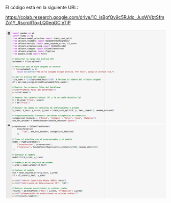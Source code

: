 El código está en la siguiente URL:

https://colab.research.google.com/drive/1C_isBpfQv9c5RJdo_JuoWVbtSfmZo1Y_#scrollTo=LQ0eqGCleTiP

![code1](predictive-modeling-code-1.png)
![code1](predictive-modeling-code-2.png)
